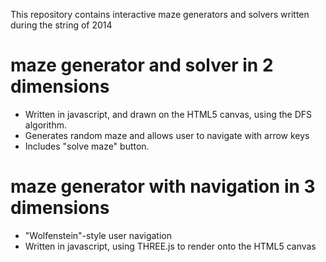 This repository contains interactive maze generators and solvers written during the string of 2014

# maze generator and solver in 2 dimensions
- Written in javascript, and drawn on the HTML5 canvas, using the DFS algorithm. 
- Generates random maze and allows user to navigate with arrow keys 
- Includes "solve maze" button.

# maze generator with navigation in 3 dimensions
- "Wolfenstein"-style user navigation 
- Written in javascript, using THREE.js to render onto the HTML5 canvas
